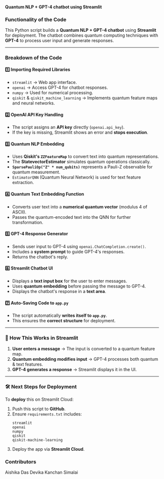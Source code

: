 #### Quantum NLP + GPT-4 chatbot using Streamlit

### **Functionality of the Code**
This Python script builds a **Quantum NLP + GPT-4 chatbot** using **Streamlit** for deployment. The chatbot combines quantum computing techniques with **GPT-4** to process user input and generate responses.

---

### **Breakdown of the Code**
#### **1️⃣ Importing Required Libraries**
- `streamlit` → Web app interface.
- `openai` → Access GPT-4 for chatbot responses.
- `numpy` → Used for numerical processing.
- `qiskit` & `qiskit_machine_learning` → Implements quantum feature maps and neural networks.

#### **2️⃣ OpenAI API Key Handling**
- The script assigns an **API key** directly (`openai.api_key`).
- If the key is missing, Streamlit shows an error and **stops execution**.

#### **3️⃣ Quantum NLP Embedding**
- Uses **Qiskit's `ZZFeatureMap`** to convert text into quantum representations.
- The **StatevectorEstimator** simulates quantum operations classically.
- **`SparsePauliOp("Z" * num_qubits)`** represents a Pauli-Z observable for quantum measurement.
- `EstimatorQNN` (Quantum Neural Network) is used for text feature extraction.

#### **4️⃣ Quantum Text Embedding Function**
- Converts user text into a **numerical quantum vector** (modulus 4 of ASCII).
- Passes the quantum-encoded text into the QNN for further transformation.

#### **5️⃣ GPT-4 Response Generator**
- Sends user input to GPT-4 using `openai.ChatCompletion.create()`.
- Includes a **system prompt** to guide GPT-4's responses.
- Returns the chatbot's reply.

#### **6️⃣ Streamlit Chatbot UI**
- Displays a **text input box** for the user to enter messages.
- Uses **quantum embedding** before passing the message to GPT-4.
- Displays the chatbot's response in a **text area**.

#### **7️⃣ Auto-Saving Code to `app.py`**
- The script automatically **writes itself to `app.py`**.
- This ensures the **correct structure** for deployment.

---

### **🚀 How This Works in Streamlit**
1. **User enters a message** → The input is converted to a quantum feature map.
2. **Quantum embedding modifies input** → GPT-4 processes both quantum & text features.
3. **GPT-4 generates a response** → Streamlit displays it in the UI.

---

### **🛠️ Next Steps for Deployment**
To **deploy** this on Streamlit Cloud:
1. Push this script to **GitHub**.
2. Ensure `requirements.txt` includes:
   ```
   streamlit
   openai
   numpy
   qiskit
   qiskit-machine-learning
   ```
3. Deploy the app via **Streamlit Cloud**.

### Contributors
Aishika Das
Devika Kanchan Simalai

